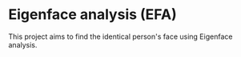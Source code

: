 # Eigenface analysis (EFA)

This project aims to find the identical person's face using Eigenface analysis.
